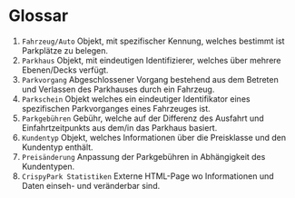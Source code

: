 # Glossar

1. `Fahrzeug/Auto`
   Objekt, mit spezifischer Kennung, welches bestimmt ist Parkplätze zu belegen.
2. `Parkhaus`
   Objekt, mit eindeutigen Identifizierer, welches über mehrere Ebenen/Decks verfügt.
3. `Parkvorgang`
   Abgeschlossener Vorgang bestehend aus dem Betreten und Verlassen des Parkhauses durch ein Fahrzeug.
4. `Parkschein`
   Objekt welches ein eindeutiger Identifikator eines spezifischen Parkvorganges eines Fahrzeuges ist. 
5. `Parkgebühren`
   Gebühr, welche auf der Differenz des Ausfahrt und Einfahrtzeitpunkts aus dem/in das Parkhaus basiert.
6. `Kundentyp`
   Objekt, welches Informationen über die Preisklasse und den Kundentyp enthält.
7. `Preisänderung`
   Anpassung der Parkgebühren in Abhängigkeit des Kundentypen. 
8. `CrispyPark Statistiken`
   Externe HTML-Page wo Informationen und Daten einseh- und veränderbar sind.